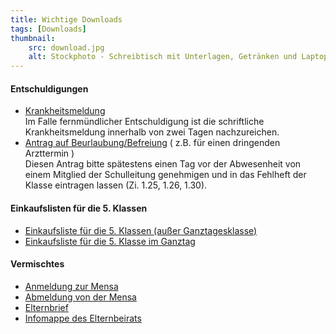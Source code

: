 ```yaml
---
title: Wichtige Downloads
tags: [Downloads]
thumbnail: 
    src: download.jpg
    alt: Stockphoto - Schreibtisch mit Unterlagen, Getränken und Laptop
---
```


#### Entschuldigungen

- <a href="/documents/krankmeldung.pdf" target="_blank">Krankheitsmeldung</a><br /> Im Falle fernmündlicher Entschuldigung ist die schriftliche Krankheitsmeldung innerhalb von zwei Tagen nachzureichen.
- <a href="/documents/beurlaubung.pdf" target = "_blank">Antrag auf Beurlaubung/Befreiung</a> ( z.B. für einen dringenden Arzttermin )<br /> Diesen Antrag bitte spätestens einen Tag vor der Abwesenheit von einem Mitglied der Schulleitung genehmigen und in das Fehlheft der Klasse eintragen lassen (Zi. 1.25, 1.26, 1.30).

#### Einkaufslisten für die 5. Klassen

- <a href="/documents/einkauf_05.pdf" target="_blank">Einkaufsliste für die 5. Klassen (außer Ganztagesklasse)</a>
- <a href="/documents/einkauf_05GTK.pdf" target = "_blank">Einkaufsliste für die 5. Klasse im Ganztag</a>

#### Vermischtes

- <a href="/documents/anmeldungmensa.pdf" target = "_blank">Anmeldung zur Mensa</a>
- <a href="/documents/abmeldungmensa.pdf" target = "_blank">Abmeldung von der Mensa</a>
- <a href="/documents/elternbrief.pdf" target = "_blank"> Elternbrief </a>
- <a href="/documents/infomappe.pdf" target = "_blank">Infomappe des Elternbeirats</a>
